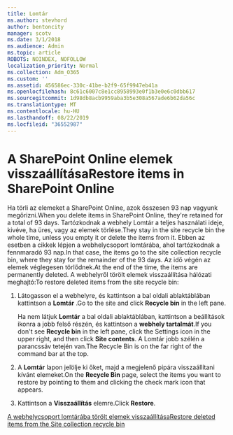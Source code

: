 ```yaml
---
title: Lomtár
ms.author: stevhord
author: bentoncity
manager: scotv
ms.date: 3/1/2018
ms.audience: Admin
ms.topic: article
ROBOTS: NOINDEX, NOFOLLOW
localization_priority: Normal
ms.collection: Adm_O365
ms.custom: ''
ms.assetid: 456586ec-330c-41be-b2f9-65f9947eb41a
ms.openlocfilehash: 8c61c6007c8e1cc8958993e0f1b3e0e6c0dbb617
ms.sourcegitcommit: 1d98db8acb9959aba3b5e308a567ade6b62da56c
ms.translationtype: MT
ms.contentlocale: hu-HU
ms.lasthandoff: 08/22/2019
ms.locfileid: "36552987"
---
```

# <a name="restore-items-in-sharepoint-online"></a><span data-ttu-id="34b17-102">A SharePoint Online elemek visszaállítása</span><span class="sxs-lookup"><span data-stu-id="34b17-102">Restore items in SharePoint Online</span></span>

<span data-ttu-id="34b17-103">Ha törli az elemeket a SharePoint Online, azok összesen 93 nap vagyunk megőrizni.</span><span class="sxs-lookup"><span data-stu-id="34b17-103">When you delete items in SharePoint Online, they're retained for a total of 93 days.</span></span> <span data-ttu-id="34b17-104">Tartózkodnak a webhely Lomtár a teljes használati ideje, kivéve, ha üres, vagy az elemek törlése.</span><span class="sxs-lookup"><span data-stu-id="34b17-104">They stay in the site recycle bin the whole time, unless you empty it or delete the items from it.</span></span> <span data-ttu-id="34b17-105">Ebben az esetben a cikkek lépjen a webhelycsoport lomtárába, ahol tartózkodnak a fennmaradó 93 nap.</span><span class="sxs-lookup"><span data-stu-id="34b17-105">In that case, the items go to the site collection recycle bin, where they stay for the remainder of the 93 days.</span></span> <span data-ttu-id="34b17-106">Az idő végén az elemek véglegesen törlődnek.</span><span class="sxs-lookup"><span data-stu-id="34b17-106">At the end of the time, the items are permanently deleted.</span></span> <span data-ttu-id="34b17-107">A webhelyről törölt elemek visszaállítása hálózati meghajtó:</span><span class="sxs-lookup"><span data-stu-id="34b17-107">To restore deleted items from the site recycle bin:</span></span>
  
1. <span data-ttu-id="34b17-108">Látogasson el a webhelyre, és kattintson a bal oldali ablaktáblában kattintson a **Lomtár** .</span><span class="sxs-lookup"><span data-stu-id="34b17-108">Go to the site and click **Recycle bin** in the left pane.</span></span> 
    
    <span data-ttu-id="34b17-109">Ha nem látjuk **Lomtár** a bal oldali ablaktáblában, kattintson a beállítások ikonra a jobb felső részén, és kattintson a **webhely tartalmát**.</span><span class="sxs-lookup"><span data-stu-id="34b17-109">If you don't see **Recycle bin** in the left pane, click the Settings icon in the upper right, and then click **Site contents**.</span></span> <span data-ttu-id="34b17-110">A Lomtár jobb szélén a parancssáv tetején van.</span><span class="sxs-lookup"><span data-stu-id="34b17-110">The Recycle Bin is on the far right of the command bar at the top.</span></span>
    
2. <span data-ttu-id="34b17-111">A **Lomtár** lapon jelölje ki őket, majd a megjelenő pipára visszaállítani kívánt elemeket.</span><span class="sxs-lookup"><span data-stu-id="34b17-111">On the **Recycle Bin** page, select the items you want to restore by pointing to them and clicking the check mark icon that appears.</span></span> 
    
3. <span data-ttu-id="34b17-112">Kattintson a **Visszaállítás** elemre.</span><span class="sxs-lookup"><span data-stu-id="34b17-112">Click **Restore**.</span></span>
    
[<span data-ttu-id="34b17-113">A webhelycsoport lomtárába törölt elemek visszaállítása</span><span class="sxs-lookup"><span data-stu-id="34b17-113">Restore deleted items from the Site collection recycle bin</span></span>](https://go.microsoft.com/fwlink/?linkid=866439)
  

